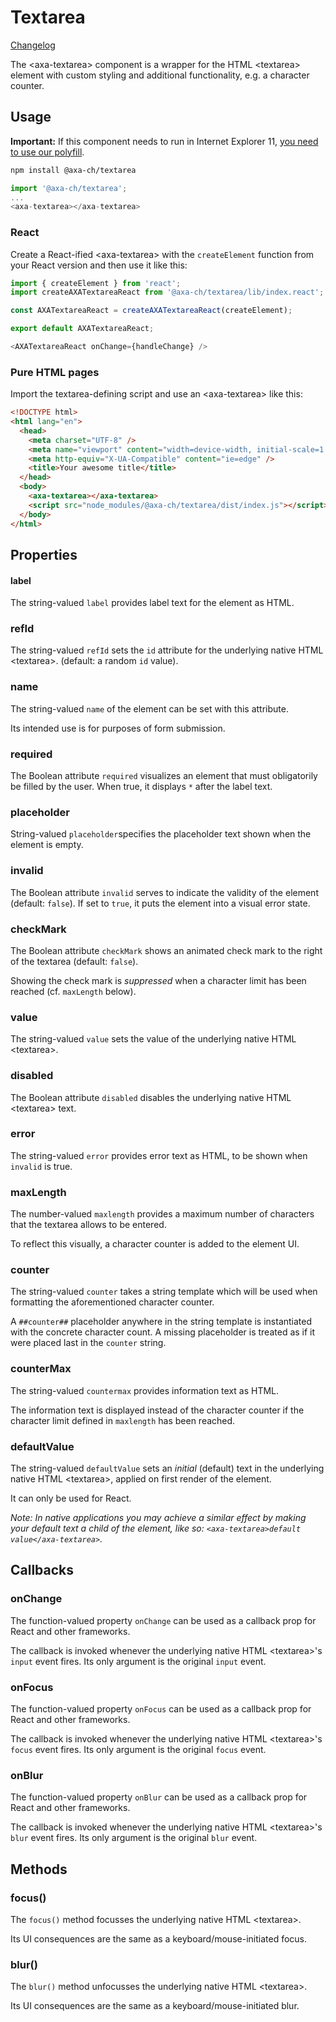 # Textarea

[Changelog](./CHANGELOG.md)

The &lt;axa-textarea&gt; component is a wrapper for the HTML &lt;textarea&gt; element with custom styling and additional functionality, e.g. a character counter.

## Usage

**Important:** If this component needs to run in Internet Explorer 11, [you need to use our polyfill](https://github.com/axa-ch/patterns-library/tree/develop/src/components/05-utils/polyfill).

```bash
npm install @axa-ch/textarea
```

```js
import '@axa-ch/textarea';
...
<axa-textarea></axa-textarea>
```

### React

Create a React-ified &lt;axa-textarea&gt; with the `createElement` function from your React version and then use it like this:

```js
import { createElement } from 'react';
import createAXATextareaReact from '@axa-ch/textarea/lib/index.react';

const AXATextareaReact = createAXATextareaReact(createElement);

export default AXATextareaReact;
```

```js
<AXATextareaReact onChange={handleChange} />
```

### Pure HTML pages

Import the textarea-defining script and use an &lt;axa-textarea&gt; like this:

```html
<!DOCTYPE html>
<html lang="en">
  <head>
    <meta charset="UTF-8" />
    <meta name="viewport" content="width=device-width, initial-scale=1.0" />
    <meta http-equiv="X-UA-Compatible" content="ie=edge" />
    <title>Your awesome title</title>
  </head>
  <body>
    <axa-textarea></axa-textarea>
    <script src="node_modules/@axa-ch/textarea/dist/index.js"></script>
  </body>
</html>
```

## Properties

#### label

The string-valued `label` provides label text for the element as HTML.

### refId

The string-valued `refId` sets the `id` attribute for the underlying native HTML &lt;textarea&gt;. (default: a random `id` value).

### name

The string-valued `name` of the element can be set with this attribute.

Its intended use is for purposes of form submission.

### required

The Boolean attribute `required` visualizes an element that must obligatorily be filled by the user. When true, it displays `*` after the label text.

### placeholder

String-valued `placeholder`specifies the placeholder text shown when the element is empty.

### invalid

The Boolean attribute `invalid` serves to indicate the validity of the element (default: `false`). If set to `true`, it puts the element into a visual error state.

### checkMark

The Boolean attribute `checkMark` shows an animated check mark to the right of the textarea (default: `false`).

Showing the check mark is _suppressed_ when a character limit has been reached (cf. `maxLength` below).

### value

The string-valued `value` sets the value of the underlying native HTML &lt;textarea&gt;.

### disabled

The Boolean attribute `disabled` disables the underlying native HTML &lt;textarea&gt; text.

### error

The string-valued `error` provides error text as HTML, to be shown when `invalid` is true.

### maxLength

The number-valued `maxlength` provides a maximum number of characters that the textarea allows to be entered.

To reflect this visually, a character counter is added to the element UI.

### counter

The string-valued `counter` takes a string template which will be used when formatting the aforementioned character counter.

A `##counter##` placeholder anywhere in the string template is instantiated with the concrete character count. A missing placeholder is treated as if it were placed last in the `counter` string.

### counterMax

The string-valued `countermax` provides information text as HTML.

The information text is displayed instead of the character counter if the character limit defined in `maxlength` has been reached.

### defaultValue

The string-valued `defaultValue` sets an _initial_ (default) text in the underlying native HTML &lt;textarea&gt;, applied on first render of the element.

It can only be used for React.

_Note: In native applications you may achieve a similar effect by making your default text a child of the element, like so: `<axa-textarea>default value</axa-textarea>`._

## Callbacks

### onChange

The function-valued property `onChange` can be used as a callback prop for React and other frameworks.

The callback is invoked whenever the underlying native HTML &lt;textarea&gt;'s `input` event fires. Its only argument is the original `input` event.

### onFocus

The function-valued property `onFocus` can be used as a callback prop for React and other frameworks.

The callback is invoked whenever the underlying native HTML &lt;textarea&gt;'s `focus` event fires. Its only argument is the original `focus` event.

### onBlur

The function-valued property `onBlur` can be used as a callback prop for React and other frameworks.

The callback is invoked whenever the underlying native HTML &lt;textarea&gt;'s `blur` event fires. Its only argument is the original `blur` event.

## Methods

### focus()

The `focus()` method focusses the underlying native HTML &lt;textarea&gt;.

Its UI consequences are the same as a keyboard/mouse-initiated focus.

### blur()

The `blur()` method unfocusses the underlying native HTML &lt;textarea&gt;.

Its UI consequences are the same as a keyboard/mouse-initiated blur.
